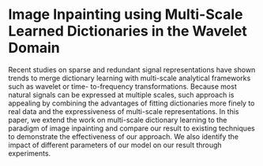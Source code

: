 # Image Inpainting using Multi-Scale Learned Dictionaries in the Wavelet Domain
Recent studies on sparse and redundant signal representations have shown trends to merge dictionary learning with multi-scale analytical frameworks such as wavelet or time- to-frequency transformations. Because most natural signals can be expressed at multiple scales, such approach is appealing by combining the advantages of fitting dictionaries more finely to real data and the expressiveness of multi-scale representations. In this paper, we extend the work on multi-scale dictionary learning to the paradigm of image inpainting and compare our result to existing techniques to demonstrate the effectiveness of our approach. We also identify the impact of different parameters of our model on our result through experiments.
